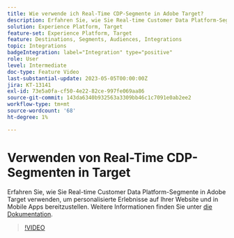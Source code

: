 ```yaml
---
title: Wie verwende ich Real-Time CDP-Segmente in Adobe Target?
description: Erfahren Sie, wie Sie Real-time Customer Data Platform-Segmente in Adobe Target verwenden, um personalisierte Erlebnisse auf Ihrer Website und in Mobile Apps bereitzustellen.
solution: Experience Platform, Target
feature-set: Experience Platform, Target
feature: Destinations, Segments, Audiences, Integrations
topic: Integrations
badgeIntegration: label="Integration" type="positive"
role: User
level: Intermediate
doc-type: Feature Video
last-substantial-update: 2023-05-05T00:00:00Z
jira: KT-13141
exl-id: 73e5a0fa-cf50-4e22-82ce-997fe069aa86
source-git-commit: 143da6340b932563a3309bb46c1c7091e0ab2ee2
workflow-type: tm+mt
source-wordcount: '68'
ht-degree: 1%

---
```


# Verwenden von Real-Time CDP-Segmenten in Target

Erfahren Sie, wie Sie Real-time Customer Data Platform-Segmente in Adobe Target verwenden, um personalisierte Erlebnisse auf Ihrer Website und in Mobile Apps bereitzustellen. Weitere Informationen finden Sie unter [die Dokumentation](https://experienceleague.adobe.com/docs/target/using/integrate/integrating-with-rtcdp.html).

>[!VIDEO](https://video.tv.adobe.com/v/3419149/?learn=on)
